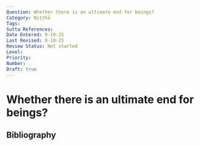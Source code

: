 ```yaml
---
Question: Whether there is an ultimate end for beings?
Category: Niṭṭhā
Tags: 
Sutta References: 
Date Entered: 9-10-25
Last Revised: 9-10-25
Review Status: Not started
Level: 
Priority: 
Number: 
Draft: true
---
```


# Whether there is an ultimate end for beings?

## Bibliography

<!-- 

Notes:



-->